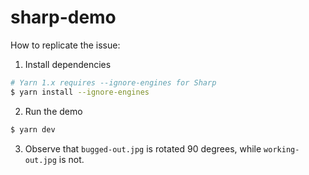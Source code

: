 # sharp-demo

How to replicate the issue:

1. Install dependencies

```sh
# Yarn 1.x requires --ignore-engines for Sharp
$ yarn install --ignore-engines
```

2. Run the demo

```sh
$ yarn dev
```

3. Observe that `bugged-out.jpg` is rotated 90 degrees, while `working-out.jpg` is not.
